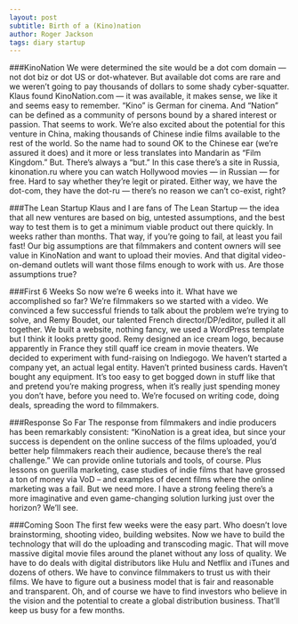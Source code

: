 ```yaml
---
layout: post
subtitle: Birth of a (Kino)nation
author: Roger Jackson
tags: diary startup
---
```

###KinoNation
We were determined the site would be a dot com domain — not dot biz or dot US or dot-whatever. But available dot coms are rare and we weren’t going to pay thousands of dollars to some shady cyber-squatter. Klaus found KinoNation.com — it was available, it makes sense, we like it and seems easy to remember. “Kino” is German for cinema. And “Nation” can be defined as a community of persons bound by a shared interest or passion. That seems to work. We’re also excited about the potential for this venture in China, making thousands of Chinese indie films available to the rest of the world. So the name had to sound OK to the Chinese ear (we’re assured it does) and it more or less translates into Mandarin as “Film Kingdom.” But. There’s always a “but.” In this case there’s a site in Russia, kinonation.ru where you can watch Hollywood movies — in Russian — for free. Hard to say whether they’re legit or pirated. Either way, we have the dot-com, they have the dot-ru — there’s no reason we can’t co-exist, right?

###The Lean Startup
Klaus and I are fans of The Lean Startup — the idea that all new ventures are based on big, untested assumptions, and the best way to test them is to get a minimum viable product out there quickly. In weeks rather than months. That way, if you’re going to fail, at least you fail fast! Our big assumptions are that filmmakers and content owners will see value in KinoNation and want to upload their movies. And that digital video-on-demand outlets will want those films enough to work with us. Are those assumptions true?

###First 6 Weeks
So now we’re 6 weeks into it. What have we accomplished so far? We’re filmmakers so we started with a video. We convinced a few successful friends to talk about the problem we’re trying to solve, and Remy Boudet, our talented French director/DP/editor, pulled it all together. We built a website, nothing fancy, we used a WordPress template but I think it looks pretty good. Remy designed an ice cream logo, because apparently in France they still quaff ice cream in movie theaters. We decided to experiment with fund-raising on Indiegogo. We haven’t started a company yet, an actual legal entity. Haven’t printed business cards. Haven’t bought any equipment. It’s too easy to get bogged down in stuff like that and pretend you’re making progress, when it’s really just spending money you don’t have, before you need to. We’re focused on writing code, doing deals, spreading the word to filmmakers.

###Response So Far
The response from filmmakers and indie producers has been remarkably consistent: “KinoNation is a great idea, but since your success is dependent on the online success of the films uploaded, you’d better help filmmakers reach their audience, because there’s the real challenge.” We can provide online tutorials and tools, of course. Plus lessons on guerilla marketing, case studies of indie films that have grossed a ton of money via VoD – and examples of decent films where the online marketing was a fail. But we need more. I have a strong feeling there’s a more imaginative and even game-changing solution lurking just over the horizon? We’ll see.

###Coming Soon
The first few weeks were the easy part. Who doesn’t love brainstorming, shooting video, building websites. Now we have to build the technology that will do the uploading and transcoding magic. That will move massive digital movie files around the planet without any loss of quality. We have to do deals with digital distributors like Hulu and Netflix and iTunes and dozens of others. We have to convince filmmakers to trust us with their films. We have to figure out a business model that is fair and reasonable and transparent. Oh, and of course we have to find investors who believe in the vision and the potential to create a global distribution business.
That’ll keep us busy for a few months.